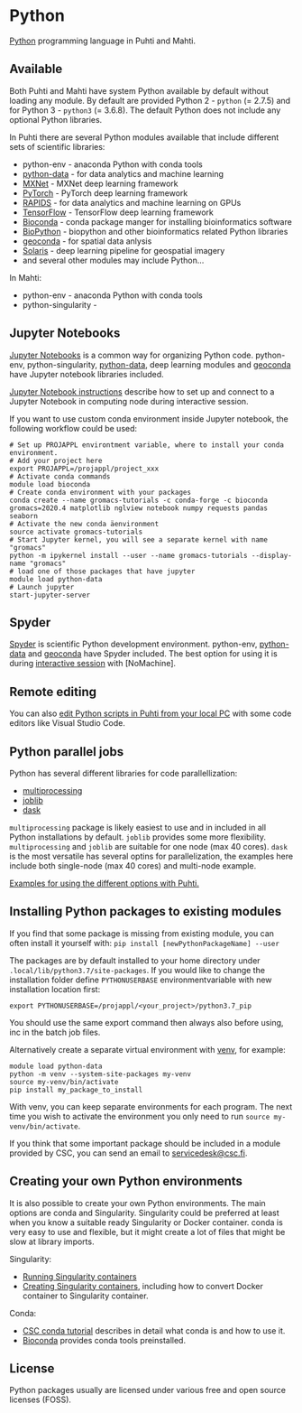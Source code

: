 # Python
[Python](https://www.python.org/) programming language in Puhti and Mahti.

## Available
Both Puhti and Mahti have system Python available by default without loading any module. By default are provided Python 2 - `python` (= 2.7.5) and for Python 3 - `python3` (= 3.6.8). The default Python does not include any optional Python libraries.

In Puhti there are several Python modules available that include different sets of scientific libraries: 
   * python-env - anaconda Python with conda tools
   * [python-data](python-data.md) - for data analytics and machine learning
   * [MXNet](mxnet.md) - MXNet deep learning framework
   * [PyTorch](pytorch.md) - PyTorch deep learning framework
   * [RAPIDS](rapids.md) - for data analytics and machine learning on GPUs
   * [TensorFlow](tensorflow.md) - TensorFlow deep learning framework
   * [Bioconda](bioconda.md) - conda package manger for installing bioinformatics software
   * [BioPython](biopython.md) - biopython and other bioinformatics related Python libraries
   * [geoconda](geoconda.md) - for spatial data anlysis 
   * [Solaris](solaris.md) - deep learning pipeline for geospatial imagery
   * and several other modules may include Python...

In Mahti:
   * python-env - anaconda Python with conda tools
   * python-singularity - 

## Jupyter Notebooks
[Jupyter Notebooks](https://jupyter.org/) is a common way for organizing Python code. python-env, python-singularity, [python-data](python-data.md), deep learning modules and [geoconda](geoconda.md) have Jupyter notebook libraries included.

[Jupyter Notebook instructions](../computing/running/interactive-usage#example-running-a-jupyter-notebook-server-via-sinteractive) describe how to set up and connect to a Jupyter Notebook in computing node during interactive session.

If you want to use custom conda environment inside Jupyter notebook, the following workflow could be used:

```
# Set up PROJAPPL environtment variable, where to install your conda environment. 
# Add your project here
export PROJAPPL=/projappl/project_xxx   
# Activate conda commands
module load bioconda    
# Create conda environment with your packages
conda create --name gromacs-tutorials -c conda-forge -c bioconda gromacs=2020.4 matplotlib nglview notebook numpy requests pandas seaborn  
# Activate the new conda äenvironment
source activate gromacs-tutorials  
# Start Jupyter kernel, you will see a separate kernel with name "gromacs"
python -m ipykernel install --user --name gromacs-tutorials --display-name "gromacs" 
# load one of those packages that have jupyter
module load python-data  
# Launch jupyter
start-jupyter-server 
```

## Spyder
[Spyder](https://www.spyder-ide.org/) is scientific Python development environment. python-env, [python-data](python-data.md) and [geoconda](geoconda.md) have Spyder included. The best option for using it is during [interactive session](../computing/running/interactive-usage.md) with [NoMachine].

## Remote editing
You can also [edit Python scripts in Puhti from your local PC](../support/tutorials/remote-dev.md) with some code editors like Visual Studio Code.

## Python parallel jobs
Python has several different libraries for code parallellization:
   * [multiprocessing](https://docs.python.org/3/library/multiprocessing.html)
   * [joblib](https://joblib.readthedocs.io/en/latest/)
   * [dask](https://docs.dask.org)

`multiprocessing` package is likely easiest to use and in included in all Python installations by default. `joblib` provides some more flexibility. `multiprocessing` and `joblib` are suitable for one node (max 40 cores). `dask` is the most versatile has several optins for parallelization, the examples here include both single-node (max 40 cores) and multi-node example.

[Examples for using the different options with Puhti.](https://github.com/csc-training/geocomputing/tree/master/python/puhti)


## Installing Python packages to existing modules
If you find that some package is missing from existing module, you can often install it yourself with:
`pip install [newPythonPackageName] --user`

The packages are by default installed to your home directory under `.local/lib/python3.7/site-packages`. If you would like to change the installation folder define `PYTHONUSERBASE` environmentvariable with new installation location first:

`export PYTHONUSERBASE=/projappl/<your_project>/python3.7_pip`

You should use the same export command then always also before using, inc in the batch job files.

Alternatively create a separate virtual environment with [venv](https://docs.python.org/3/library/venv.html), for example:

```
module load python-data
python -m venv --system-site-packages my-venv
source my-venv/bin/activate
pip install my_package_to_install
```

With venv, you can keep separate environments for each program. The next time you wish to activate the environment you only need to run `source my-venv/bin/activate`.

If you think that some important package should be included in a module provided by CSC, you can send an email to <servicedesk@csc.fi>. 

## Creating your own Python environments
It is also possible to create your own Python environments. The main options are conda and Singularity. Singularity could be preferred at least when you know a suitable ready Singularity or Docker container. conda is very easy to use and flexible, but it might create a lot of files that might be slow at library imports.

Singularity:
   * [Running Singularity containers](../computing/containers/run-existing.md)
   * [Creating Singularity containers](../computing/containers/creating.md), including how to convert Docker container to Singularity container.

Conda:
   * [CSC conda tutorial](../support/tutorials/conda.md) describes in detail what conda is and how to use it. 
   * [Bioconda](bioconda.md) provides conda tools preinstalled.


## License

Python packages usually are licensed under various free and open source licenses (FOSS).
